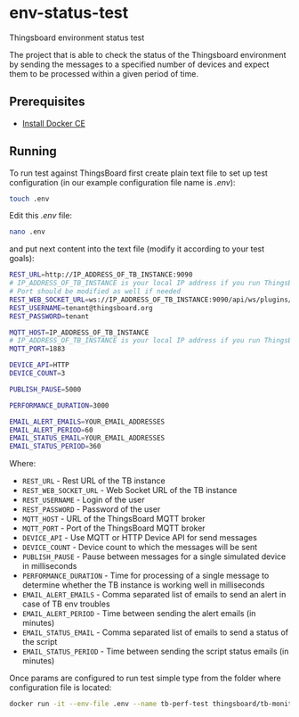 # env-status-test
Thingsboard environment status test

The project that is able to check the status of the Thingsboard environment by sending the messages to a specified number of devices and expect them to be processed within a given period of time.

## Prerequisites

- [Install Docker CE](https://docs.docker.com/engine/installation/)

## Running

To run test against ThingsBoard first create plain text file to set up test configuration (in our example configuration file name is *.env*):
```bash
touch .env
```

Edit this *.env* file:
```bash
nano .env
```

and put next content into the text file (modify it according to your test goals):
```bash
REST_URL=http://IP_ADDRESS_OF_TB_INSTANCE:9090
# IP_ADDRESS_OF_TB_INSTANCE is your local IP address if you run ThingsBoard on your dev machine in docker
# Port should be modified as well if needed 
REST_WEB_SOCKET_URL=ws://IP_ADDRESS_OF_TB_INSTANCE:9090/api/ws/plugins/telemetry?token
REST_USERNAME=tenant@thingsboard.org
REST_PASSWORD=tenant

MQTT_HOST=IP_ADDRESS_OF_TB_INSTANCE
# IP_ADDRESS_OF_TB_INSTANCE is your local IP address if you run ThingsBoard on your dev machine in docker
MQTT_PORT=1883

DEVICE_API=HTTP
DEVICE_COUNT=3

PUBLISH_PAUSE=5000

PERFORMANCE_DURATION=3000

EMAIL_ALERT_EMAILS=YOUR_EMAIL_ADDRESSES
EMAIL_ALERT_PERIOD=60
EMAIL_STATUS_EMAIL=YOUR_EMAIL_ADDRESSES
EMAIL_STATUS_PERIOD=360
```

Where: 
    
- `REST_URL`                     - Rest URL of the TB instance
- `REST_WEB_SOCKET_URL`          - Web Socket URL of the TB instance
- `REST_USERNAME`                - Login of the user 
- `REST_PASSWORD`                - Password of the user
- `MQTT_HOST`                    - URL of the ThingsBoard MQTT broker
- `MQTT_PORT`                    - Port of the ThingsBoard MQTT broker
- `DEVICE_API`                   - Use MQTT or HTTP Device API for send messages
- `DEVICE_COUNT`                 - Device count to which the messages will be sent
- `PUBLISH_PAUSE`                - Pause between messages for a single simulated device in milliseconds
- `PERFORMANCE_DURATION`         - Time for processing of a single message to determine whether the TB instance is working well in milliseconds
- `EMAIL_ALERT_EMAILS`           - Comma separated list of emails to send an alert in case of TB env troubles
- `EMAIL_ALERT_PERIOD`           - Time between sending the alert emails (in minutes)
- `EMAIL_STATUS_EMAIL`           - Comma separated list of emails to send a status of the script
- `EMAIL_STATUS_PERIOD`          - Time between sending the script status emails (in minutes)

  
Once params are configured to run test simple type from the folder where configuration file is located:
```bash
docker run -it --env-file .env --name tb-perf-test thingsboard/tb-monitoring-tool
```
